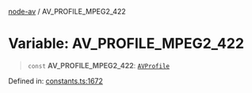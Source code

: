 [node-av](../globals.md) / AV\_PROFILE\_MPEG2\_422

# Variable: AV\_PROFILE\_MPEG2\_422

> `const` **AV\_PROFILE\_MPEG2\_422**: [`AVProfile`](../type-aliases/AVProfile.md)

Defined in: [constants.ts:1672](https://github.com/seydx/av/blob/f8631fc881b394300b1479f511d55cf1c370a87f/src/constants/constants.ts#L1672)
